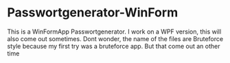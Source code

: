 # Passwortgenerator-WinForm
This is a WinFormApp Passwortgenerator. I work on a WPF version, this will also come out sometimes.
Dont wonder, the name of the files are Bruteforce style because my first try was a bruteforce app. But that come out an other time
